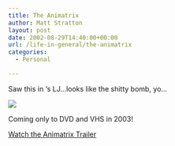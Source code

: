 ```yaml
---
title: The Animatrix
author: Matt Stratton
layout: post
date: 2002-08-29T14:40:00+00:00
url: /life-in-general/the-animatrix
categories:
  - Personal

---
```

Saw this in &#8216;s LJ&#8230;looks like the shitty bomb, yo&#8230;

[<img src="http://whatisthematrix.warnerbros.com/img/animatrix.gif" border="0" />][1]

Coming only to DVD and VHS in 2003!
  
[Watch the Animatrix Trailer][2]

 [1]: http://whatisthematrix.warnerbros.com/cmp/rl_anime_main1_html.html
 [2]: http://whatisthematrix.warnerbros.com/rl_cmp/anime_trailer_qt2.html